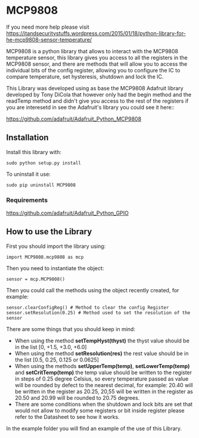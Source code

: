 # MCP9808

If you need more help please visit https://itandsecuritystuffs.wordpress.com/2015/01/18/python-library-for-he-mcp9808-sensor-temperature/

MCP9808 is a python library that allows to interact with the MCP9808
temperature sensor, this library gives you access to all the registers
in the MCP9808 sensor, and there are methods that will allow you to access
the individual bits of the config register, allowing you to configure the IC
to compare temperature, set hysteresis, shutdown and lock the IC.

This Library was developed using as base the MCP9808 Adafruit library developed by Tony DiCola
that however only had the begin method and the readTemp method and didn't give you access to the
rest of the registers if you are interesetd in see the Adafruit's library you could see it here::

https://github.com/adafruit/Adafruit_Python_MCP9808


## Installation

Install this library with:

	sudo python setup.py install
    
To uninstall it use:

	sudo pip uninstall MCP9808

### Requirements

https://github.com/adafruit/Adafruit_Python_GPIO


## How to use the Library

First you should import the library using:

	import MCP9808.mcp9808 as mcp

Then you need to instantiate the object:

	sensor = mcp.MCP9808()
    
Then you could call the methods using the object recently created, for example:

	sensor.clearConfigReg() # Method to clear the config Register
	sensor.setResolution(0.25) # Method used to set the resolution of the sensor

There are some things that you should keep in mind:

- When using the method **setTempHyst(thyst)** the thyst value should be in the list [0, +1.5, +3.0, +6.0]
- When using the method **setResolution(res)** the rest value should be in the list [0.5, 0.25, 0.125 or 0.0625]
- When using the methods **setUpperTemp(temp)**, **setLowerTemp(temp)** and **setCritTemp(temp)** 
the temp value should be written to the register in steps of 0.25 degree Celsius, so every temperature passed as value
will be rounded by defect to the nearest decimal, for example: 20.40 will be written in the register as 20.25,
20,55 will be written in the register as 20.50 and 20.99 will be rounded to 20.75 degrees.
- There are some conditions when the shutdown and lock bits are set that would not allow to modify some registers or bit inside register
please refer to the Datasheet to see how it works.

In the example folder you will find an example of the use of this Library.

